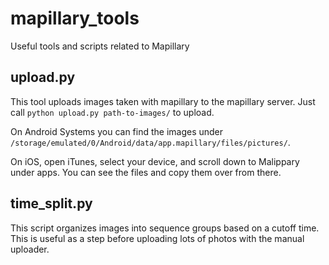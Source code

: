 mapillary_tools
===============

Useful tools and scripts related to Mapillary

upload.py
---------

This tool uploads images taken with mapillary to the mapillary server. Just call `python upload.py path-to-images/` to upload.  

On Android Systems you can find the images under ` /storage/emulated/0/Android/data/app.mapillary/files/pictures/`.

On iOS, open iTunes, select your device, and scroll down to Malippary under apps. You can see the files and copy them over from there.


time_split.py
---------

This script organizes images into sequence groups based on a cutoff time. This is useful as a step before uploading lots of photos with the manual uploader.
